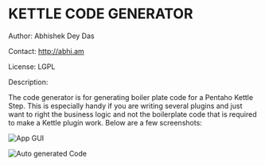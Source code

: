KETTLE CODE GENERATOR
=====================

Author: Abhishek Dey Das

Contact: http://abhi.am

License: LGPL

Description:

The code generator is for generating boiler plate code for a Pentaho Kettle Step. This is especially handy if you are writing several plugins and just want to right the business logic 
and not the boilerplate code that is required to make a Kettle plugin work. Below are a few screenshots:

![App GUI](http://abhi.am/wp-content/uploads/2014/11/Screen-Shot-2014-11-09-at-5.16.58-PM.png)

![Auto generated Code](http://abhi.am/wp-content/uploads/2014/11/Screen-Shot-2014-11-09-at-5.18.34-PM.png)